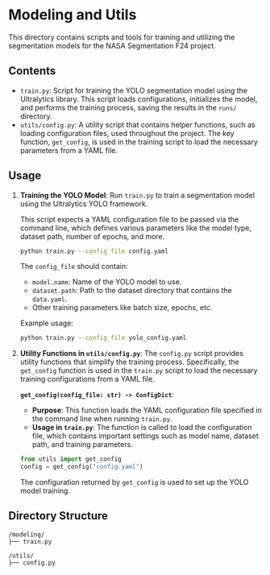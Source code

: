 # Modeling and Utils

This directory contains scripts and tools for training and utilizing the segmentation models for the NASA Segmentation F24 project.

## Contents

- `train.py`: Script for training the YOLO segmentation model using the Ultralytics library. This script loads configurations, initializes the model, and performs the training process, saving the results in the `runs/` directory.
- `utils/config.py`: A utility script that contains helper functions, such as loading configuration files, used throughout the project. The key function, `get_config`, is used in the training script to load the necessary parameters from a YAML file.

## Usage

1. **Training the YOLO Model**: 
   Run `train.py` to train a segmentation model using the Ultralytics YOLO framework.

   This script expects a YAML configuration file to be passed via the command line, which defines various parameters like the model type, dataset path, number of epochs, and more.

   ```sh
   python train.py --config_file config.yaml
   ```

   The `config_file` should contain:
   - `model.name`: Name of the YOLO model to use.
   - `dataset.path`: Path to the dataset directory that contains the `data.yaml`.
   - Other training parameters like batch size, epochs, etc.

   Example usage:
   ```sh
   python train.py --config_file yolo_config.yaml
   ```

2. **Utility Functions in `utils/config.py`**: 
   The `config.py` script provides utility functions that simplify the training process. Specifically, the `get_config` function is used in the `train.py` script to load the necessary training configurations from a YAML file. 

   **`get_config(config_file: str) -> ConfigDict`**:
   - **Purpose**: This function loads the YAML configuration file specified in the command line when running `train.py`.
   - **Usage in `train.py`**: The function is called to load the configuration file, which contains important settings such as model name, dataset path, and training parameters.

   ```python
   from utils import get_config
   config = get_config("config.yaml")
   ```

   The configuration returned by `get_config` is used to set up the YOLO model training.

## Directory Structure

```
/modeling/
├── train.py          
```

```
/utils/
├── config.py        
```
